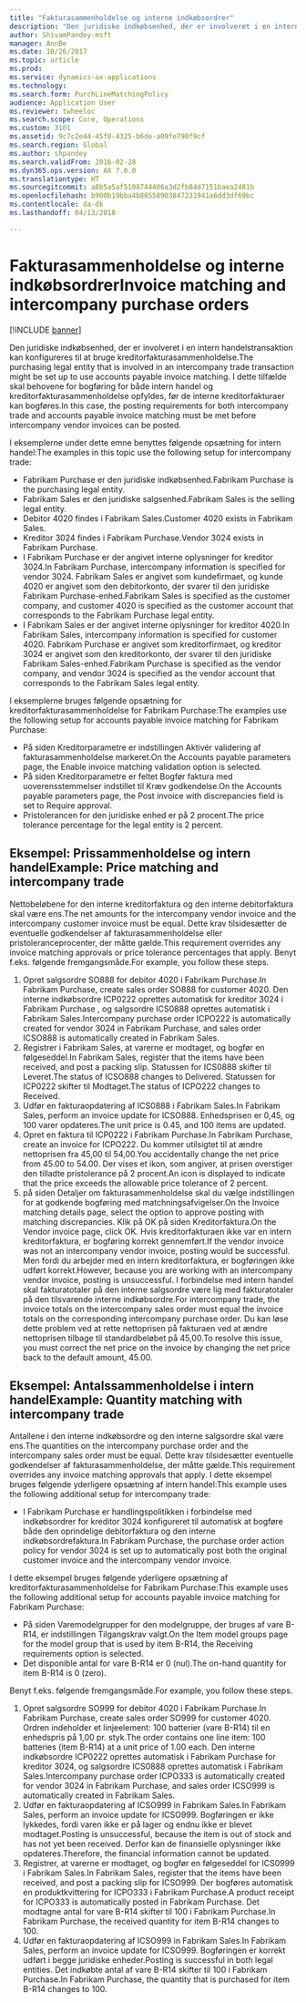 ```yaml
---
title: "Fakturasammenholdelse og interne indkøbsordrer"
description: "Den juridiske indkøbsenhed, der er involveret i en intern handelstransaktion kan konfigureres til at bruge kreditorfakturasammenholdelse. I dette tilfælde skal behovene for bogføring for både intern handel og kreditorfakturasammenholdelse opfyldes, før de interne kreditorfakturaer kan bogføres."
author: ShivamPandey-msft
manager: AnnBe
ms.date: 10/26/2017
ms.topic: article
ms.prod: 
ms.service: dynamics-ax-applications
ms.technology: 
ms.search.form: PurchLineMatchingPolicy
audience: Application User
ms.reviewer: twheeloc
ms.search.scope: Core, Operations
ms.custom: 3101
ms.assetid: 9c7c2e44-45f8-4325-b6de-a09fe790f9cf
ms.search.region: Global
ms.author: shpandey
ms.search.validFrom: 2016-02-28
ms.dyn365.ops.version: AX 7.0.0
ms.translationtype: HT
ms.sourcegitcommit: a8b5a5af5108744406a3d2fb84d7151baea2481b
ms.openlocfilehash: b900b19bba4b80558903847231941a6dd3df69bc
ms.contentlocale: da-dk
ms.lasthandoff: 04/13/2018

---
```


# <a name="invoice-matching-and-intercompany-purchase-orders"></a><span data-ttu-id="22699-104">Fakturasammenholdelse og interne indkøbsordrer</span><span class="sxs-lookup"><span data-stu-id="22699-104">Invoice matching and intercompany purchase orders</span></span>

[!INCLUDE [banner](../includes/banner.md)]

<span data-ttu-id="22699-105">Den juridiske indkøbsenhed, der er involveret i en intern handelstransaktion kan konfigureres til at bruge kreditorfakturasammenholdelse.</span><span class="sxs-lookup"><span data-stu-id="22699-105">The purchasing legal entity that is involved in an intercompany trade transaction might be set up to use accounts payable invoice matching.</span></span> <span data-ttu-id="22699-106">I dette tilfælde skal behovene for bogføring for både intern handel og kreditorfakturasammenholdelse opfyldes, før de interne kreditorfakturaer kan bogføres.</span><span class="sxs-lookup"><span data-stu-id="22699-106">In this case, the posting requirements for both intercompany trade and accounts payable invoice matching must be met before intercompany vendor invoices can be posted.</span></span>

<span data-ttu-id="22699-107">I eksemplerne under dette emne benyttes følgende opsætning for intern handel:</span><span class="sxs-lookup"><span data-stu-id="22699-107">The examples in this topic use the following setup for intercompany trade:</span></span>
-   <span data-ttu-id="22699-108">Fabrikam Purchase er den juridiske indkøbsenhed.</span><span class="sxs-lookup"><span data-stu-id="22699-108">Fabrikam Purchase is the purchasing legal entity.</span></span>
-   <span data-ttu-id="22699-109">Fabrikam Sales er den juridiske salgsenhed.</span><span class="sxs-lookup"><span data-stu-id="22699-109">Fabrikam Sales is the selling legal entity.</span></span>
-   <span data-ttu-id="22699-110">Debitor 4020 findes i Fabrikam Sales.</span><span class="sxs-lookup"><span data-stu-id="22699-110">Customer 4020 exists in Fabrikam Sales.</span></span>
-   <span data-ttu-id="22699-111">Kreditor 3024 findes i Fabrikam Purchase.</span><span class="sxs-lookup"><span data-stu-id="22699-111">Vendor 3024 exists in Fabrikam Purchase.</span></span>
-   <span data-ttu-id="22699-112">I Fabrikam Purchase er der angivet interne oplysninger for kreditor 3024.</span><span class="sxs-lookup"><span data-stu-id="22699-112">In Fabrikam Purchase, intercompany information is specified for vendor 3024.</span></span> <span data-ttu-id="22699-113">Fabrikam Sales er angivet som kundefirmaet, og kunde 4020 er angivet som den debitorkonto, der svarer til den juridiske Fabrikam Purchase-enhed.</span><span class="sxs-lookup"><span data-stu-id="22699-113">Fabrikam Sales is specified as the customer company, and customer 4020 is specified as the customer account that corresponds to the Fabrikam Purchase legal entity.</span></span>
-   <span data-ttu-id="22699-114">I Fabrikam Sales er der angivet interne oplysninger for kreditor 4020.</span><span class="sxs-lookup"><span data-stu-id="22699-114">In Fabrikam Sales, intercompany information is specified for customer 4020.</span></span> <span data-ttu-id="22699-115">Fabrikam Purchase er angivet som kreditorfirmaet, og kreditor 3024 er angivet som den kreditorkonto, der svarer til den juridiske Fabrikam Sales-enhed.</span><span class="sxs-lookup"><span data-stu-id="22699-115">Fabrikam Purchase is specified as the vendor company, and vendor 3024 is specified as the vendor account that corresponds to the Fabrikam Sales legal entity.</span></span>

<span data-ttu-id="22699-116">I eksemplerne bruges følgende opsætning for kreditorfakturasammenholdelse for Fabrikam Purchase:</span><span class="sxs-lookup"><span data-stu-id="22699-116">The examples use the following setup for accounts payable invoice matching for Fabrikam Purchase:</span></span>
-   <span data-ttu-id="22699-117">På siden Kreditorparametre er indstillingen Aktivér validering af fakturasammenholdelse markeret.</span><span class="sxs-lookup"><span data-stu-id="22699-117">On the Accounts payable parameters page, the Enable invoice matching validation option is selected.</span></span>
-   <span data-ttu-id="22699-118">På siden Kreditorparametre er feltet Bogfør faktura med uoverensstemmelser indstillet til Kræv godkendelse.</span><span class="sxs-lookup"><span data-stu-id="22699-118">On the Accounts payable parameters page, the Post invoice with discrepancies field is set to Require approval.</span></span>
-   <span data-ttu-id="22699-119">Pristolerancen for den juridiske enhed er på 2 procent.</span><span class="sxs-lookup"><span data-stu-id="22699-119">The price tolerance percentage for the legal entity is 2 percent.</span></span>

## <a name="example-price-matching-and-intercompany-trade"></a><span data-ttu-id="22699-120">Eksempel: Prissammenholdelse og intern handel</span><span class="sxs-lookup"><span data-stu-id="22699-120">Example: Price matching and intercompany trade</span></span>
<span data-ttu-id="22699-121">Nettobeløbene for den interne kreditorfaktura og den interne debitorfaktura skal være ens.</span><span class="sxs-lookup"><span data-stu-id="22699-121">The net amounts for the intercompany vendor invoice and the intercompany customer invoice must be equal.</span></span> <span data-ttu-id="22699-122">Dette krav tilsidesætter de eventuelle godkendelser af fakturasammenholdelse eller pristoleranceprocenter, der måtte gælde.</span><span class="sxs-lookup"><span data-stu-id="22699-122">This requirement overrides any invoice matching approvals or price tolerance percentages that apply.</span></span> <span data-ttu-id="22699-123">Benyt f.eks. følgende fremgangsmåde.</span><span class="sxs-lookup"><span data-stu-id="22699-123">For example, you follow these steps.</span></span>
1.  <span data-ttu-id="22699-124">Opret salgsordre SO888 for debitor 4020 i Fabrikam Purchase.</span><span class="sxs-lookup"><span data-stu-id="22699-124">In Fabrikam Purchase, create sales order SO888 for customer 4020.</span></span> <span data-ttu-id="22699-125">Den interne indkøbsordre ICP0222 oprettes automatisk for kreditor 3024 i Fabrikam Purchase , og salgsordre ICS0888 oprettes automatisk i Fabrikam Sales.</span><span class="sxs-lookup"><span data-stu-id="22699-125">Intercompany purchase order ICPO222 is automatically created for vendor 3024 in Fabrikam Purchase, and sales order ICSO888 is automatically created in Fabrikam Sales.</span></span>
2.  <span data-ttu-id="22699-126">Registrer i Fabrikam Sales, at varerne er modtaget, og bogfør en følgeseddel.</span><span class="sxs-lookup"><span data-stu-id="22699-126">In Fabrikam Sales, register that the items have been received, and post a packing slip.</span></span> <span data-ttu-id="22699-127">Statussen for ICS0888 skifter til Leveret.</span><span class="sxs-lookup"><span data-stu-id="22699-127">The status of ICSO888 changes to Delivered.</span></span> <span data-ttu-id="22699-128">Statussen for ICP0222 skifter til Modtaget.</span><span class="sxs-lookup"><span data-stu-id="22699-128">The status of ICPO222 changes to Received.</span></span>
3.  <span data-ttu-id="22699-129">Udfør en fakturaopdatering af ICS0888 i Fabrikam Sales.</span><span class="sxs-lookup"><span data-stu-id="22699-129">In Fabrikam Sales, perform an invoice update for ICSO888.</span></span> <span data-ttu-id="22699-130">Enhedsprisen er 0,45, og 100 varer opdateres.</span><span class="sxs-lookup"><span data-stu-id="22699-130">The unit price is 0.45, and 100 items are updated.</span></span>
4.  <span data-ttu-id="22699-131">Opret en faktura til ICP0222 i Fabrikam Purchase.</span><span class="sxs-lookup"><span data-stu-id="22699-131">In Fabrikam Purchase, create an invoice for ICPO222.</span></span> <span data-ttu-id="22699-132">Du kommer utilsigtet til at ændre nettoprisen fra 45,00 til 54,00.</span><span class="sxs-lookup"><span data-stu-id="22699-132">You accidentally change the net price from 45.00 to 54.00.</span></span> <span data-ttu-id="22699-133">Der vises et ikon, som angiver, at prisen overstiger den tilladte pristolerance på 2 procent.</span><span class="sxs-lookup"><span data-stu-id="22699-133">An icon is displayed to indicate that the price exceeds the allowable price tolerance of 2 percent.</span></span>
5.  <span data-ttu-id="22699-134">på siden Detaljer om fakturasammenholdelse skal du vælge indstillingen for at godkende bogføring med matchningsafvigelser.</span><span class="sxs-lookup"><span data-stu-id="22699-134">On the Invoice matching details page, select the option to approve posting with matching discrepancies.</span></span> <span data-ttu-id="22699-135">Klik på OK på siden Kreditorfaktura.</span><span class="sxs-lookup"><span data-stu-id="22699-135">On the Vendor invoice page, click OK.</span></span> <span data-ttu-id="22699-136">Hvis kreditorfakturaen ikke var en intern kreditorfaktura, er bogføring korrekt gennemført.</span><span class="sxs-lookup"><span data-stu-id="22699-136">If the vendor invoice was not an intercompany vendor invoice, posting would be successful.</span></span> <span data-ttu-id="22699-137">Men fordi du arbejder med en intern kreditorfaktura, er bogføringen ikke udført korrekt.</span><span class="sxs-lookup"><span data-stu-id="22699-137">However, because you are working with an intercompany vendor invoice, posting is unsuccessful.</span></span> <span data-ttu-id="22699-138">I forbindelse med intern handel skal fakturatotaler på den interne salgsordre være lig med fakturatotaler på den tilsvarende interne indkøbsordre.</span><span class="sxs-lookup"><span data-stu-id="22699-138">For intercompany trade, the invoice totals on the intercompany sales order must equal the invoice totals on the corresponding intercompany purchase order.</span></span> <span data-ttu-id="22699-139">Du kan løse dette problem ved at rette nettoprisen på fakturaen ved at ændre nettoprisen tilbage til standardbeløbet på 45,00.</span><span class="sxs-lookup"><span data-stu-id="22699-139">To resolve this issue, you must correct the net price on the invoice by changing the net price back to the default amount, 45.00.</span></span>

## <a name="example-quantity-matching-with-intercompany-trade"></a><span data-ttu-id="22699-140">Eksempel: Antalssammenholdelse i intern handel</span><span class="sxs-lookup"><span data-stu-id="22699-140">Example: Quantity matching with intercompany trade</span></span>
<span data-ttu-id="22699-141">Antallene i den interne indkøbsordre og den interne salgsordre skal være ens.</span><span class="sxs-lookup"><span data-stu-id="22699-141">The quantities on the intercompany purchase order and the intercompany sales order must be equal.</span></span> <span data-ttu-id="22699-142">Dette krav tilsidesætter eventuelle godkendelser af fakturasammenholdelse, der måtte gælde.</span><span class="sxs-lookup"><span data-stu-id="22699-142">This requirement overrides any invoice matching approvals that apply.</span></span> <span data-ttu-id="22699-143">I dette eksempel bruges følgende yderligere opsætning af intern handel:</span><span class="sxs-lookup"><span data-stu-id="22699-143">This example uses the following additional setup for intercompany trade:</span></span>
-   <span data-ttu-id="22699-144">I Fabrikam Purchase er handlingspolitikken i forbindelse med indkøbsordrer for kreditor 3024 konfigureret til automatisk at bogføre både den oprindelige debitorfaktura og den interne indkøbsordrefaktura.</span><span class="sxs-lookup"><span data-stu-id="22699-144">In Fabrikam Purchase, the purchase order action policy for vendor 3024 is set up to automatically post both the original customer invoice and the intercompany vendor invoice.</span></span>

<span data-ttu-id="22699-145">I dette eksempel bruges følgende yderligere opsætning af kreditorfakturasammenholdelse for Fabrikam Purchase:</span><span class="sxs-lookup"><span data-stu-id="22699-145">This example uses the following additional setup for accounts payable invoice matching for Fabrikam Purchase:</span></span>
-   <span data-ttu-id="22699-146">På siden Varemodelgrupper for den modelgruppe, der bruges af vare B-R14, er indstillingen Tilgangskrav valgt.</span><span class="sxs-lookup"><span data-stu-id="22699-146">On the Item model groups page for the model group that is used by item B-R14, the Receiving requirements option is selected.</span></span>
-   <span data-ttu-id="22699-147">Det disponible antal for vare B-R14 er 0 (nul).</span><span class="sxs-lookup"><span data-stu-id="22699-147">The on-hand quantity for item B-R14 is 0 (zero).</span></span>

<span data-ttu-id="22699-148">Benyt f.eks. følgende fremgangsmåde.</span><span class="sxs-lookup"><span data-stu-id="22699-148">For example, you follow these steps.</span></span>
1.  <span data-ttu-id="22699-149">Opret salgsordre SO999 for debitor 4020 i Fabrikam Purchase.</span><span class="sxs-lookup"><span data-stu-id="22699-149">In Fabrikam Purchase, create sales order SO999 for customer 4020.</span></span> <span data-ttu-id="22699-150">Ordren indeholder et linjeelement: 100 batterier (vare B-R14) til en enhedspris på 1,00 pr. styk.</span><span class="sxs-lookup"><span data-stu-id="22699-150">The order contains one line item: 100 batteries (item B-R14) at a unit price of 1.00 each.</span></span> <span data-ttu-id="22699-151">Den interne indkøbsordre ICP0222 oprettes automatisk i Fabrikam Purchase for kreditor 3024, og salgsordre ICS0888 oprettes automatisk i Fabrikam Sales.</span><span class="sxs-lookup"><span data-stu-id="22699-151">Intercompany purchase order ICPO333 is automatically created for vendor 3024 in Fabrikam Purchase, and sales order ICSO999 is automatically created in Fabrikam Sales.</span></span>
2.  <span data-ttu-id="22699-152">Udfør en fakturaopdatering af ICSO999 in Fabrikam Sales.</span><span class="sxs-lookup"><span data-stu-id="22699-152">In Fabrikam Sales, perform an invoice update for ICSO999.</span></span> <span data-ttu-id="22699-153">Bogføringen er ikke lykkedes, fordi varen ikke er på lager og endnu ikke er blevet modtaget.</span><span class="sxs-lookup"><span data-stu-id="22699-153">Posting is unsuccessful, because the item is out of stock and has not yet been received.</span></span> <span data-ttu-id="22699-154">Derfor kan de finansielle oplysninger ikke opdateres.</span><span class="sxs-lookup"><span data-stu-id="22699-154">Therefore, the financial information cannot be updated.</span></span>
3.  <span data-ttu-id="22699-155">Registrer, at varerne er modtaget, og bogfør en følgeseddel for ICS0999 i Fabrikam Sales.</span><span class="sxs-lookup"><span data-stu-id="22699-155">In Fabrikam Sales, register that the items have been received, and post a packing slip for ICSO999.</span></span> <span data-ttu-id="22699-156">Der bogføres automatisk en produktkvittering for ICPO333 i Fabrikam Purchase.</span><span class="sxs-lookup"><span data-stu-id="22699-156">A product receipt for ICPO333 is automatically posted in Fabrikam Purchase.</span></span> <span data-ttu-id="22699-157">Det modtagne antal for vare B-R14 skifter til 100 i Fabrikam Purchase.</span><span class="sxs-lookup"><span data-stu-id="22699-157">In Fabrikam Purchase, the received quantity for item B-R14 changes to 100.</span></span>
4.  <span data-ttu-id="22699-158">Udfør en fakturaopdatering af ICSO999 in Fabrikam Sales.</span><span class="sxs-lookup"><span data-stu-id="22699-158">In Fabrikam Sales, perform an invoice update for ICSO999.</span></span> <span data-ttu-id="22699-159">Bogføringen er korrekt udført i begge juridiske enheder.</span><span class="sxs-lookup"><span data-stu-id="22699-159">Posting is successful in both legal entities.</span></span> <span data-ttu-id="22699-160">Det indkøbte antal af vare B-R14 skifter til 100 i Fabrikam Purchase.</span><span class="sxs-lookup"><span data-stu-id="22699-160">In Fabrikam Purchase, the quantity that is purchased for item B-R14 changes to 100.</span></span>






